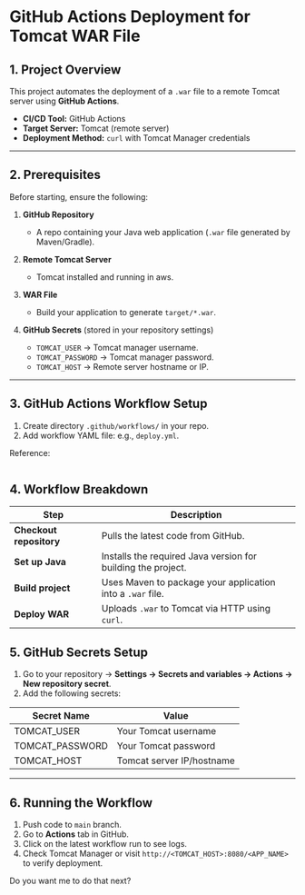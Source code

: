 
# **GitHub Actions Deployment for Tomcat WAR File**

## **1. Project Overview**

This project automates the deployment of a `.war` file to a remote Tomcat server using **GitHub Actions**.

* **CI/CD Tool:** GitHub Actions
* **Target Server:** Tomcat (remote server)
* **Deployment Method:** `curl` with Tomcat Manager credentials

---

## **2. Prerequisites**

Before starting, ensure the following:

1. **GitHub Repository**

   * A repo containing your Java web application (`.war` file generated by Maven/Gradle).

2. **Remote Tomcat Server**

   * Tomcat installed and running in aws.

3. **WAR File**

   * Build your application to generate `target/*.war`.

4. **GitHub Secrets** (stored in your repository settings)

   * `TOMCAT_USER` → Tomcat manager username.
   * `TOMCAT_PASSWORD` → Tomcat manager password.
   * `TOMCAT_HOST` → Remote server hostname or IP.

---

## **3. GitHub Actions Workflow Setup**

1. Create directory `.github/workflows/` in your repo.
2. Add workflow YAML file: e.g., `deploy.yml`.
   
Reference:

``` https://github.com/jadalaramani/github_actions_project/blob/main/.github/workflows/deploy.yaml
```

## **4. Workflow Breakdown**

| Step                    | Description                                                  |
| ----------------------- | ------------------------------------------------------------ |
| **Checkout repository** | Pulls the latest code from GitHub.                           |
| **Set up Java**         | Installs the required Java version for building the project. |
| **Build project**       | Uses Maven to package your application into a `.war` file.   |
| **Deploy WAR**          | Uploads `.war` to Tomcat via HTTP using `curl`.              |



## **5. GitHub Secrets Setup**

1. Go to your repository → **Settings → Secrets and variables → Actions → New repository secret**.
2. Add the following secrets:

| Secret Name      | Value                     |
| ---------------- | ------------------------- |
| TOMCAT\_USER     | Your Tomcat username      |
| TOMCAT\_PASSWORD | Your Tomcat password      |
| TOMCAT\_HOST     | Tomcat server IP/hostname |

---

## **6. Running the Workflow**

1. Push code to `main` branch.
2. Go to **Actions** tab in GitHub.
3. Click on the latest workflow run to see logs.
4. Check Tomcat Manager or visit `http://<TOMCAT_HOST>:8080/<APP_NAME>` to verify deployment.

Do you want me to do that next?

